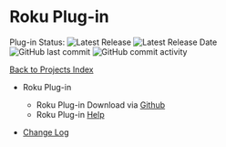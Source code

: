 # Roku Plug-in

Plug-in Status: 
![Latest Release](https://img.shields.io/github/v/release/rebel7580/Roku-Plug-in-For-HomeVisionXL?label=Release&style=plastic)
![Latest Release Date](https://img.shields.io/github/release-date/rebel7580/Roku-Plug-in-For-HomeVisionXL?label=Latest%20Release%20Date&style=plastic)
![GitHub last commit](https://img.shields.io/github/last-commit/rebel7580/Roku-Plug-in-for-HomeVisionXL?style=plastic)
![GitHub commit activity](https://img.shields.io/github/commit-activity/m/rebel7580/Roku-Plug-in-For-HomeVisionXL?style=plastic)

[Back to Projects Index](/index)

* Roku Plug-in
  * Roku Plug-in Download via [Github](https://github.com/rebel7580/Roku-Plug-in-for-HomeVisionXL)
  * Roku Plug-in [Help](Roku_Help)


* [Change Log](https://github.com/rebel7580/Roku-Plug-in-for-HomeVisionXL/wiki/Change-Log)
